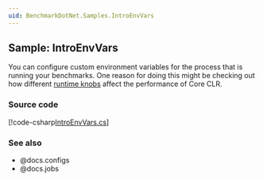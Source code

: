 ```yaml
---
uid: BenchmarkDotNet.Samples.IntroEnvVars
---
```


## Sample: IntroEnvVars

You can configure custom environment variables for the process that is running your benchmarks.
One reason for doing this might be checking out how different
  [runtime knobs](https://github.com/dotnet/coreclr/blob/master/Documentation/project-docs/clr-configuration-knobs.md)
  affect the performance of Core CLR.

### Source code

[!code-csharp[IntroEnvVars.cs](../../../samples/BenchmarkDotNet.Samples/IntroEnvVars.cs)]

### See also

* @docs.configs
* @docs.jobs